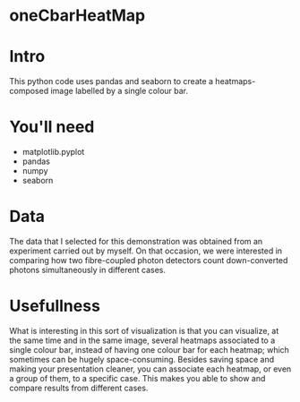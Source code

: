 # oneCbarHeatMap
# Intro
This python code uses pandas and seaborn to create a heatmaps-composed image labelled by a single colour bar.
# You'll need
* matplotlib.pyplot
* pandas
* numpy
* seaborn
# Data
The data that I selected for this demonstration was obtained from an experiment carried out by myself. On that occasion, we were interested in comparing how two fibre-coupled photon detectors count down-converted photons simultaneously in different cases. 
# Usefullness
What is interesting in this sort of visualization is that you can visualize, at the same time and in the same image, several heatmaps associated to a single colour bar, instead of having one colour bar for each heatmap; which sometimes can be hugely space-consuming. Besides saving space and making your presentation cleaner, you can associate each heatmap, or even a group of them, to a specific case. This makes you able to show and compare results from different cases.
